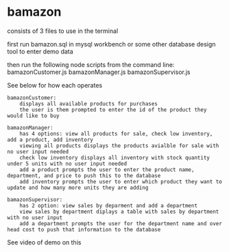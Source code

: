 # bamazon


consists of 3 files to use in the terminal

first run bamazon.sql in mysql workbench or some other database design tool to enter demo data

then run the following node scripts from the command line:
bamazonCustomer.js
bamazonManager.js
bamazonSupervisor.js


See below for how each operates
	
	bamazonCustomer:
		displays all available products for purchases
		the user is them prompted to enter the id of the product they would like to buy

	bamazonManager:
		has 4 options: view all products for sale, check low inventory, add a product, add inventory
		viewing all products displays the products avialble for sale with no user input needed
		check low inventory displays all inventory with stock quantity under 5 units with no user input needed
		add a product prompts the user to enter the product name, department, and price to push this to the database
		add inventory prompts the user to enter which product they want to update and how many more units they are adding

	bamazonSupervisor:
		has 2 option: view sales by deparment and add a department
		view sales by department diplays a table with sales by department with no user input
		add a department prompts the user for the department name and over head cost to push that information to the database

See video of demo on this
